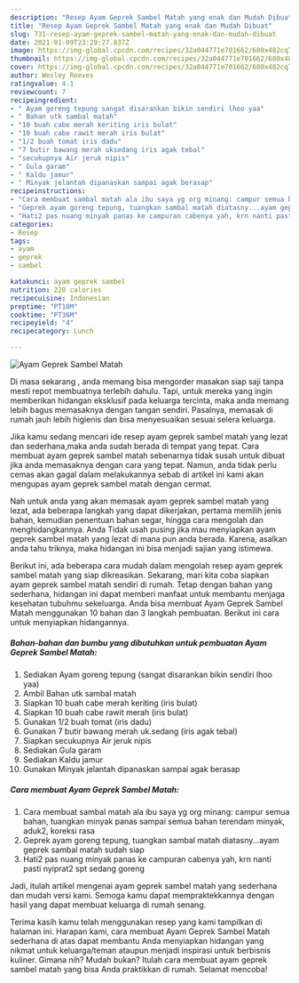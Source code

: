 ```yaml
---
description: "Resep Ayam Geprek Sambel Matah yang enak dan Mudah Dibuat"
title: "Resep Ayam Geprek Sambel Matah yang enak dan Mudah Dibuat"
slug: 731-resep-ayam-geprek-sambel-matah-yang-enak-dan-mudah-dibuat
date: 2021-01-09T23:29:27.837Z
image: https://img-global.cpcdn.com/recipes/32a044771e701662/680x482cq70/ayam-geprek-sambel-matah-foto-resep-utama.jpg
thumbnail: https://img-global.cpcdn.com/recipes/32a044771e701662/680x482cq70/ayam-geprek-sambel-matah-foto-resep-utama.jpg
cover: https://img-global.cpcdn.com/recipes/32a044771e701662/680x482cq70/ayam-geprek-sambel-matah-foto-resep-utama.jpg
author: Wesley Reeves
ratingvalue: 4.1
reviewcount: 7
recipeingredient:
- " Ayam goreng tepung sangat disarankan bikin sendiri lhoo yaa"
- " Bahan utk sambal matah"
- "10 buah cabe merah keriting iris bulat"
- "10 buah cabe rawit merah iris bulat"
- "1/2 buah tomat iris dadu"
- "7 butir bawang merah uksedang iris agak tebal"
- "secukupnya Air jeruk nipis"
- " Gula garam"
- " Kaldu jamur"
- " Minyak jelantah dipanaskan sampai agak berasap"
recipeinstructions:
- "Cara membuat sambal matah ala ibu saya yg org minang: campur semua bahan, tuangkan minyak panas sampai semua bahan terendam minyak, aduk2, koreksi rasa"
- "Geprek ayam goreng tepung, tuangkan sambal matah diatasny...ayam geprek sambal matah sudah siap"
- "Hati2 pas nuang minyak panas ke campuran cabenya yah, krn nanti pasti nyiprat2 spt sedang goreng"
categories:
- Resep
tags:
- ayam
- geprek
- sambel

katakunci: ayam geprek sambel 
nutrition: 220 calories
recipecuisine: Indonesian
preptime: "PT10M"
cooktime: "PT36M"
recipeyield: "4"
recipecategory: Lunch

---
```



![Ayam Geprek Sambel Matah](https://img-global.cpcdn.com/recipes/32a044771e701662/680x482cq70/ayam-geprek-sambel-matah-foto-resep-utama.jpg)

Di masa  sekarang , anda memang bisa mengorder masakan siap saji tanpa mesti repot membuatnya terlebih dahulu. Tapi, untuk mereka yang ingin memberikan hidangan eksklusif pada keluarga tercinta, maka anda memang lebih bagus memasaknya dengan tangan sendiri. Pasalnya, memasak di rumah jauh lebih higienis dan bisa menyesuaikan sesuai selera keluarga.

Jika kamu sedang mencari ide resep ayam geprek sambel matah yang lezat dan sederhana,maka anda sudah berada di tempat yang tepat. Cara membuat ayam geprek sambel matah  sebenarnya tidak susah untuk dibuat jika anda memasaknya dengan cara yang tepat. Namun, anda tidak perlu cemas akan gagal dalam melakukannya 
sebab di artikel ini kami akan mengupas ayam geprek sambel matah dengan cermat.  



Nah untuk anda yang akan memasak ayam geprek sambel matah yang lezat, ada beberapa langkah yang dapat dikerjakan, pertama memilih jenis bahan, kemudian penentuan bahan segar, hingga cara mengolah dan menghidangkannya. Anda Tidak usah pusing jika mau menyiapkan ayam geprek sambel matah yang lezat di mana pun anda berada. Karena, asalkan anda  tahu triknya, maka hidangan ini bisa menjadi sajian yang istimewa.

Berikut ini, ada beberapa cara mudah dalam mengolah resep ayam geprek sambel matah yang siap dikreasikan. Sekarang, mari kita coba siapkan ayam geprek sambel matah sendiri di rumah. Tetap dengan bahan yang sederhana, hidangan ini dapat memberi manfaat untuk membantu menjaga kesehatan tubuhmu sekeluarga. Anda bisa membuat Ayam Geprek Sambel Matah menggunakan 10 bahan dan 3 langkah pembuatan. Berikut ini cara untuk menyiapkan hidangannya.

<!--inarticleads1-->

##### Bahan-bahan dan bumbu yang dibutuhkan untuk pembuatan Ayam Geprek Sambel Matah:

1. Sediakan  Ayam goreng tepung (sangat disarankan bikin sendiri lhoo yaa)
1. Ambil  Bahan utk sambal matah
1. Siapkan 10 buah cabe merah keriting (iris bulat)
1. Siapkan 10 buah cabe rawit merah (iris bulat)
1. Gunakan 1/2 buah tomat (iris dadu)
1. Gunakan 7 butir bawang merah uk.sedang (iris agak tebal)
1. Siapkan secukupnya Air jeruk nipis
1. Sediakan  Gula garam
1. Sediakan  Kaldu jamur
1. Gunakan  Minyak jelantah dipanaskan sampai agak berasap




<!--inarticleads2-->

##### Cara membuat Ayam Geprek Sambel Matah:

1. Cara membuat sambal matah ala ibu saya yg org minang: campur semua bahan, tuangkan minyak panas sampai semua bahan terendam minyak, aduk2, koreksi rasa
1. Geprek ayam goreng tepung, tuangkan sambal matah diatasny...ayam geprek sambal matah sudah siap
1. Hati2 pas nuang minyak panas ke campuran cabenya yah, krn nanti pasti nyiprat2 spt sedang goreng




Jadi, itulah artikel mengenai  ayam geprek sambel matah  yang sederhana dan mudah versi kami. Semoga kamu dapat mempraktekkannya dengan hasil yang dapat membuat keluarga di rumah senang. 

Terima kasih kamu telah menggunakan resep yang kami tampilkan di halaman ini. Harapan kami, cara membuat  Ayam Geprek Sambel Matah sederhana di atas dapat membantu Anda menyiapkan hidangan yang nikmat untuk keluarga/teman ataupun menjadi inspirasi untuk berbisnis kuliner. Gimana nih? Mudah bukan? Itulah cara membuat ayam geprek sambel matah yang bisa Anda praktikkan di rumah. Selamat mencoba!

